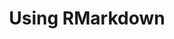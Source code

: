 ---
title: "Using RMarkdown"

lastmod: 2019-03-06T00:00:00.000Z

draft: false
type: docs
maths: true	

linktitle: "Using RMarkdown"
menu:
  docs:
    parent: Content management
    weight: 20

---